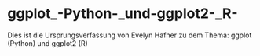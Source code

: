 # ggplot_-Python-_und-ggplot2-_R-
Dies ist die Ursprungsverfassung von Evelyn Hafner zu dem Thema: 
ggplot (Python) und ggplot2 (R)
